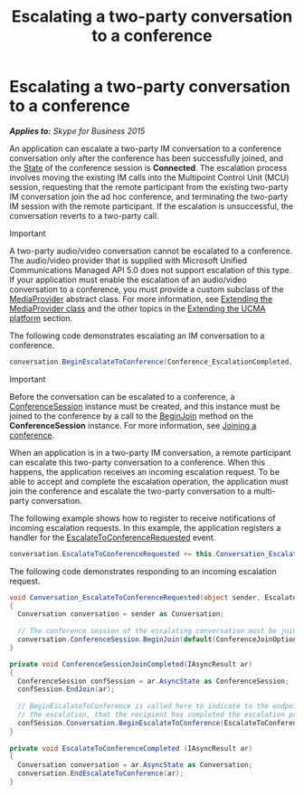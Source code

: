 ﻿---
title: Escalating a two-party conversation to a conference
TOCTitle: Escalating a two-party conversation to a conference
ms:assetid: 15038dcf-f491-4212-9d1d-d8c0adb66a5f
ms:mtpsurl: https://msdn.microsoft.com/en-us/library/Dn465987(v=office.16)
ms:contentKeyID: 65239924
ms.date: 07/27/2015
mtps_version: v=office.16
dev_langs:
- csharp
---

# Escalating a two-party conversation to a conference


_**Applies to:** Skype for Business 2015_

An application can escalate a two-party IM conversation to a conference conversation only after the conference has been successfully joined, and the [State](https://msdn.microsoft.com/en-us/library/hh161754\(v=office.16\)) of the conference session is **Connected**. The escalation process involves moving the existing IM calls into the Multipoint Control Unit (MCU) session, requesting that the remote participant from the existing two-party IM conversation join the ad hoc conference, and terminating the two-party IM session with the remote participant. If the escalation is unsuccessful, the conversation reverts to a two-party call.


> [!IMPORTANT]
> <P>A two-party audio/video conversation cannot be escalated to a conference. The audio/video provider that is supplied with Microsoft Unified Communications Managed API 5.0 does not support escalation of this type. If your application must enable the escalation of an audio/video conversation to a conference, you must provide a custom subclass of the <A href="https://msdn.microsoft.com/en-us/library/hh383767(v=office.16)">MediaProvider</A> abstract class. For more information, see <A href="extending-the-mediaprovider-class.md">Extending the MediaProvider class</A> and the other topics in the <A href="extending-the-ucma-platform.md">Extending the UCMA platform</A> section.</P>



The following code demonstrates escalating an IM conversation to a conference.

``` csharp
conversation.BeginEscalateToConference(Conference_EscalationCompleted, conferenceSession);
```


> [!IMPORTANT]
> <P>Before the conversation can be escalated to a conference, a <A href="https://msdn.microsoft.com/en-us/library/hh349315(v=office.16)">ConferenceSession</A> instance must be created, and this instance must be joined to the conference by a call to the <A href="https://msdn.microsoft.com/en-us/library/hh349641(v=office.16)">BeginJoin</A> method on the <STRONG>ConferenceSession</STRONG> instance. For more information, see <A href="joining-a-conference.md">Joining a conference</A>.</P>



When an application is in a two-party IM conversation, a remote participant can escalate this two-party conversation to a conference. When this happens, the application receives an incoming escalation request. To be able to accept and complete the escalation operation, the application must join the conference and escalate the two-party conversation to a multi-party conversation.

The following example shows how to register to receive notifications of incoming escalation requests. In this example, the application registers a handler for the [EscalateToConferenceRequested](https://msdn.microsoft.com/en-us/library/hh366360\(v=office.16\)) event.

``` csharp
conversation.EscalateToConferenceRequested += this.Conversation_EscalateToConferenceRequested;
```

The following code demonstrates responding to an incoming escalation request.

``` csharp
void Conversation_EscalateToConferenceRequested(object sender, EscalateToConferenceRequestedEventArgs e)
{
  Conversation conversation = sender as Conversation;
 
  // The conference session of the escalating conversation must be joined.
  conversation.ConferenceSession.BeginJoin(default(ConferenceJoinOptions), ConferenceSessionJoinCompleted, conversation.ConferenceSession);
}

private void ConferenceSessionJoinCompleted(IAsyncResult ar)
{
  ConferenceSession confSession = ar.AsyncState as ConferenceSession;
  confSession.EndJoin(ar);
 
  // BeginEscalateToConference is called here to indicate to the endpoint that requested 
  // the escalation, that the recipient has completed the escalation procedure.
  confSession.Conversation.BeginEscalateToConference(EscalateToConferenceCompleted, confSession.Conversation);
}
 
private void EscalateToConferenceCompleted (IAsyncResult ar)
{
  Conversation conversation = ar.AsyncState as Conversation;
  conversation.EndEscalateToConference(ar);
}
```

